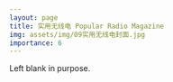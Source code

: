 ```yaml
---
layout: page
title: 实用无线电 Popular Radio Magazine
img: assets/img/09实用无线电封面.jpg
importance: 6
---
```


Left blank in purpose.
